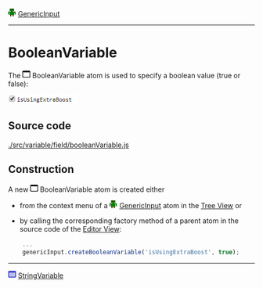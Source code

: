 ![](../../../../icons/genericInput.png) [GenericInput](../../model/genericInput/genericInput.md)

----

# BooleanVariable

The ![](../../../../icons/booleanVariable.png) BooleanVariable atom is used to specify a boolean value (true or false): 

![](../../../images/boolean_variable.png)

## Source code

[./src/variable/field/booleanVariable.js](../../../../src/variable/field/booleanVariable.js)

## Construction

A new ![](../../../../icons/booleanVariable.png) BooleanVariable atom is created either 

* from the context menu of a ![](../../../../icons/genericInput.png) [GenericInput](../../model/genericInput/genericInput.md) atom in the [Tree View](../../../views/treeView.md) or 

* by calling the corresponding factory method of a parent atom in the source code of the [Editor View](../../../views/editorView.md):	

```javascript
    ...
    genericInput.createBooleanVariable('isUsingExtraBoost', true);
```

----
![StringVariable](../../../../icons/stringVariable.png) [StringVariable](./stringVariable.md)
